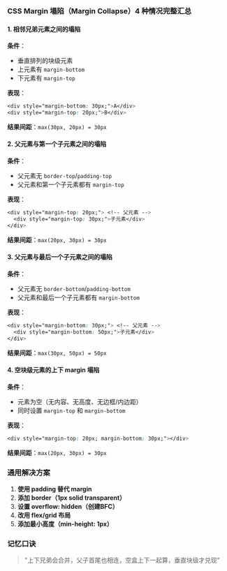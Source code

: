 ### **CSS Margin 塌陷（Margin Collapse）4 种情况完整汇总**

#### **1. 相邻兄弟元素之间的塌陷**

**条件**：

- 垂直排列的块级元素
- 上元素有 `margin-bottom`
- 下元素有 `margin-top`

**表现**：

```css
<div style="margin-bottom: 30px;">A</div>
<div style="margin-top: 20px;">B</div>
```

**结果间距**：`max(30px, 20px) = 30px`

#### **2. 父元素与第一个子元素之间的塌陷**

**条件**：

- 父元素无 `border-top`/`padding-top`
- 父元素和第一个子元素都有 `margin-top`

**表现**：

```css
<div style="margin-top: 20px;"> <!-- 父元素 -->
  <div style="margin-top: 30px;">子元素</div>
</div>
```

**结果间距**：`max(20px, 30px) = 30px`

#### **3. 父元素与最后一个子元素之间的塌陷**

**条件**：

- 父元素无 `border-bottom`/`padding-bottom`
- 父元素和最后一个子元素都有 `margin-bottom`

**表现**：

```css
<div style="margin-bottom: 30px;"> <!-- 父元素 -->
  <div style="margin-bottom: 50px;">子元素</div>
</div>
```

**结果间距**：`max(30px, 50px) = 50px`

#### **4. 空块级元素的上下 margin 塌陷**

**条件**：

- 元素为空（无内容、无高度、无边框/内边距）
- 同时设置 `margin-top` 和 `margin-bottom`

**表现**：

```css
<div style="margin-top: 20px; margin-bottom: 30px;"></div>
```

**结果间距**：`max(20px, 30px) = 30px`

### **通用解决方案**

1. **使用 padding 替代 margin**
2. **添加 border（1px solid transparent）**
3. **设置 overflow: hidden（创建BFC）**
4. **改用 flex/grid 布局**
5. **添加最小高度（min-height: 1px）**

### **记忆口诀**

> "上下兄弟会合并，父子首尾也相连，空盒上下一起算，垂直块级才兑现"